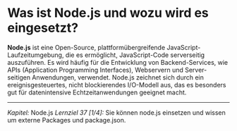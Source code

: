# Was ist Node.js und wozu wird es eingesetzt?

**Node.js** ist eine Open-Source, plattformübergreifende JavaScript-Laufzeitumgebung, die es ermöglicht, JavaScript-Code serverseitig auszuführen. Es wird häufig für die Entwicklung von Backend-Services, wie APIs (Application Programming Interfaces), Webservern und Server-seitigen Anwendungen, verwendet. Node.js zeichnet sich durch ein ereignisgesteuertes, nicht blockierendes I/O-Modell aus, das es besonders gut für datenintensive Echtzeitanwendungen geeignet macht.

---

_Kapitel:_ Node.js
_Lernziel 37 \[1/4\]:_ Sie können node.js einsetzen und wissen um externe Packages und package.json.
